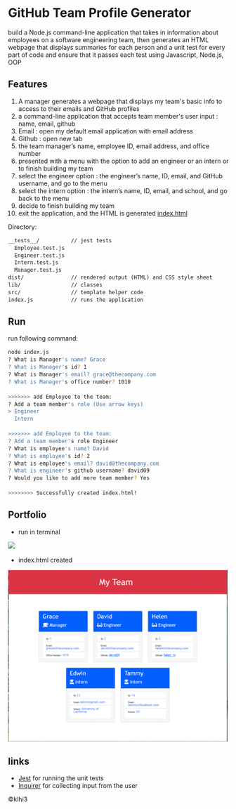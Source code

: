# GitHub Team Profile Generator
   
 build a Node.js command-line application that takes in information about employees on a software engineering team, then generates an HTML webpage that displays summaries for each person and a unit test for every part of code and ensure that it passes each test using Javascript, Node.js, OOP

## Features

1. A manager generates a webpage that displays my team's basic info to access to their emails and GitHub profiles
2. a command-line application that accepts team member's user input : name, email, github
3. Email : open my default email application with email address 
4. Github : open new tab 
5. the team manager’s name, employee ID, email address, and office number
6. presented with a menu with the option to add an engineer or an intern or to finish building my team
7. select the engineer option :  the engineer’s name, ID, email, and GitHub username,  and go to the menu
8. select the intern option :  the intern’s name, ID, email, and school, and go back to the menu
9.  decide to finish building my team 
10.  exit the application, and the HTML is generated  [index.html](https://klhi3.github.io/github-team-profile-generator/)


Directory: 

```md
__tests__/			// jest tests
  Employee.test.js
  Engineer.test.js
  Intern.test.js
  Manager.test.js
dist/               // rendered output (HTML) and CSS style sheet
lib/				// classes
src/				// template helper code
index.js			// runs the application
```


## Run

run following command: 

```bash
node index.js
? What is Manager's name? Grace
? What is Manager's id? 1
? What is Manager's email? grace@thecompany.com
? What is Manager's office number? 1010

>>>>>>> add Employee to the team:
? Add a team member's role (Use arrow keys)
> Engineer
  Intern

>>>>>>> add Employee to the team:
? Add a team member's role Engineer
? What is employee's name? David
? What is employee's id? 2
? What is employee's email? david@thecompany.com
? What is engineer's github username? david09
? Would you like to add more team member? Yes

>>>>>>>> Successfully created index.html!

```
  
## Portfolio

* run in terminal <br>
<img src="./assets/images/deploy.gif" width="500" />

* index.html created<br>
<img src="./assets/images/page.gif" width="500" />


## links
* [Jest](https://www.npmjs.com/package/jest) for running the unit tests
* [Inquirer](https://www.npmjs.com/package/inquirer) for collecting input from the user

  
   

:copyright:klhi3



